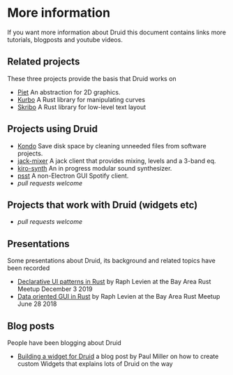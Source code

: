 # More information
If you want more information about Druid this document contains links more tutorials, blogposts and
youtube videos.

## Related projects
These three projects provide the basis that Druid works on
- [Piet](https://github.com/linebender/piet) An abstraction for 2D graphics.
- [Kurbo](https://github.com/linebender/kurbo) A Rust library for manipulating curves
- [Skribo](https://github.com/linebender/skribo) A Rust library for low-level text layout

## Projects using Druid
- [Kondo](https://github.com/tbillington/kondo) Save disk space by cleaning unneeded files from software projects.
- [jack-mixer](https://github.com/derekdreery/jack-mixer) A jack client that provides mixing, levels and a 3-band eq.
- [kiro-synth](https://github.com/chris-zen/kiro-synth) An in progress modular sound synthesizer.
- [psst](https://github.com/jpochyla/psst) A non-Electron GUI Spotify client.
- *pull requests welcome*

## Projects that work with Druid (widgets etc)
- *pull requests welcome*

## Presentations
Some presentations about Druid, its background and related topics have been recorded
- [Declarative UI patterns in Rust](https://youtu.be/xH2x99FTY4k) by Raph Levien at the Bay Area Rust Meetup December 3 2019
- [Data oriented GUI in Rust](https://youtu.be/4YTfxresvS8) by Raph Levien at the Bay Area Rust Meetup June 28 2018

## Blog posts
People have been blogging about Druid
- [Building a widget for Druid](https://pauljmiller.com/posts/druid-widget-tutorial.html) a blog post by Paul Miller on how to create custom Widgets that explains lots of Druid on the way

